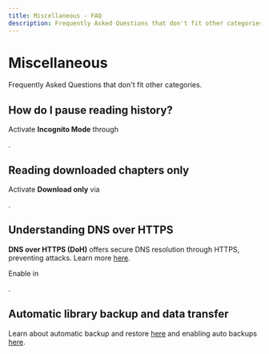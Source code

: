 ```yaml
---
title: Miscellaneous - FAQ
description: Frequently Asked Questions that don't fit other categories.
---
```


# Miscellaneous
Frequently Asked Questions that don't fit other categories.

## How do I pause reading history?
Activate **Incognito Mode** through <nav to="incognito-mode">.

## Reading downloaded chapters only
Activate **Download only** via <nav to="downloaded-only">.

## Understanding DNS over HTTPS
**DNS over HTTPS (DoH)** offers secure DNS resolution through HTTPS, preventing attacks.
Learn more [here](https://www.cloudflare.com/learning/dns/dns-over-tls/).

Enable in <nav to="advanced">.

## Automatic library backup and data transfer
Learn about automatic backup and restore [here](/docs/guides/backups) and enabling auto backups [here](/docs/guides/backups#enabling-automatic-backups).
